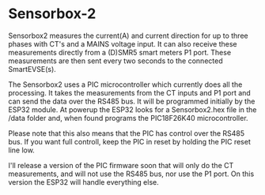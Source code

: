 # Sensorbox-2
Sensorbox2 measures the current(A) and current direction for up to three phases with CT's and a MAINS voltage input.
It can also receive these measurements directly from a (D)SMR5 smart meters P1 port.
These measurements are then sent every two seconds to the connected SmartEVSE(s).

The Sensorbox2 uses a PIC microcontroller which currently does all the processing. It takes the measurements from the CT inputs and P1 port and can send the data over the RS485 bus.
It will be programmed initially by the ESP32 module. At powerup the ESP32 looks for a Sensorbox2.hex file in the /data folder and, when found programs the PIC18F26K40 microcontroller.

Please note that this also means that the PIC has control over the RS485 bus. If you want full controll, keep the PIC in reset by holding the PIC reset line low.

I'll release a version of the PIC firmware soon that will only do the CT measurements, and will not use the RS485 bus, nor use the P1 port.
On this version the ESP32 will handle everything else.



